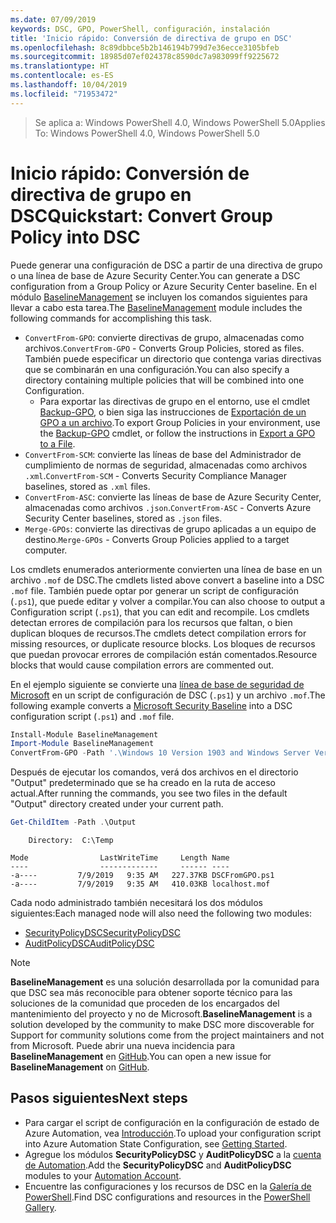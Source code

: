 ```yaml
---
ms.date: 07/09/2019
keywords: DSC, GPO, PowerShell, configuración, instalación
title: 'Inicio rápido: Conversión de directiva de grupo en DSC'
ms.openlocfilehash: 8c89dbbce5b2b146194b799d7e36ecce3105bfeb
ms.sourcegitcommit: 18985d07ef024378c8590dc7a983099ff9225672
ms.translationtype: HT
ms.contentlocale: es-ES
ms.lasthandoff: 10/04/2019
ms.locfileid: "71953472"
---
```

> <span data-ttu-id="3149b-103">Se aplica a: Windows PowerShell 4.0, Windows PowerShell 5.0</span><span class="sxs-lookup"><span data-stu-id="3149b-103">Applies To: Windows PowerShell 4.0, Windows PowerShell 5.0</span></span>

# <a name="quickstart-convert-group-policy-into-dsc"></a><span data-ttu-id="3149b-104">Inicio rápido: Conversión de directiva de grupo en DSC</span><span class="sxs-lookup"><span data-stu-id="3149b-104">Quickstart: Convert Group Policy into DSC</span></span>

<span data-ttu-id="3149b-105">Puede generar una configuración de DSC a partir de una directiva de grupo o una línea de base de Azure Security Center.</span><span class="sxs-lookup"><span data-stu-id="3149b-105">You can generate a DSC configuration from a Group Policy or Azure Security Center baseline.</span></span> <span data-ttu-id="3149b-106">En el módulo [BaselineManagement](https://www.powershellgallery.com/packages/BaselineManagement) se incluyen los comandos siguientes para llevar a cabo esta tarea.</span><span class="sxs-lookup"><span data-stu-id="3149b-106">The [BaselineManagement](https://www.powershellgallery.com/packages/BaselineManagement) module includes the following commands for accomplishing this task.</span></span>

- <span data-ttu-id="3149b-107">`ConvertFrom-GPO`: convierte directivas de grupo, almacenadas como archivos.</span><span class="sxs-lookup"><span data-stu-id="3149b-107">`ConvertFrom-GPO` - Converts Group Policies, stored as files.</span></span> <span data-ttu-id="3149b-108">También puede especificar un directorio que contenga varias directivas que se combinarán en una configuración.</span><span class="sxs-lookup"><span data-stu-id="3149b-108">You can also specify a directory containing multiple policies that will be combined into one Configuration.</span></span>
  - <span data-ttu-id="3149b-109">Para exportar las directivas de grupo en el entorno, use el cmdlet [Backup-GPO](/powershell/module/grouppolicy/backup-gpo?view=win10-ps), o bien siga las instrucciones de [Exportación de un GPO a un archivo](/microsoft-desktop-optimization-pack/agpm/export-a-gpo-to-a-file).</span><span class="sxs-lookup"><span data-stu-id="3149b-109">To export Group Policies in your environment, use the [Backup-GPO](/powershell/module/grouppolicy/backup-gpo?view=win10-ps) cmdlet, or follow the instructions in [Export a GPO to a File](/microsoft-desktop-optimization-pack/agpm/export-a-gpo-to-a-file).</span></span>
- <span data-ttu-id="3149b-110">`ConvertFrom-SCM`: convierte las líneas de base del Administrador de cumplimiento de normas de seguridad, almacenadas como archivos `.xml`.</span><span class="sxs-lookup"><span data-stu-id="3149b-110">`ConvertFrom-SCM` - Converts Security Compliance Manager baselines, stored as `.xml` files.</span></span>
- <span data-ttu-id="3149b-111">`ConvertFrom-ASC`: convierte las líneas de base de Azure Security Center, almacenadas como archivos `.json`.</span><span class="sxs-lookup"><span data-stu-id="3149b-111">`ConvertFrom-ASC` - Converts Azure Security Center baselines, stored as `.json` files.</span></span>
- <span data-ttu-id="3149b-112">`Merge-GPOs`: convierte las directivas de grupo aplicadas a un equipo de destino.</span><span class="sxs-lookup"><span data-stu-id="3149b-112">`Merge-GPOs` - Converts Group Policies applied to a target computer.</span></span>

<span data-ttu-id="3149b-113">Los cmdlets enumerados anteriormente convierten una línea de base en un archivo `.mof` de DSC.</span><span class="sxs-lookup"><span data-stu-id="3149b-113">The cmdlets listed above convert a baseline into a DSC `.mof` file.</span></span> <span data-ttu-id="3149b-114">También puede optar por generar un script de configuración (`.ps1`), que puede editar y volver a compilar.</span><span class="sxs-lookup"><span data-stu-id="3149b-114">You can also choose to output a Configuration script (`.ps1`), that you can edit and recompile.</span></span> <span data-ttu-id="3149b-115">Los cmdlets detectan errores de compilación para los recursos que faltan, o bien duplican bloques de recursos.</span><span class="sxs-lookup"><span data-stu-id="3149b-115">The cmdlets detect compilation errors for missing resources, or duplicate resource blocks.</span></span> <span data-ttu-id="3149b-116">Los bloques de recursos que puedan provocar errores de compilación están comentados.</span><span class="sxs-lookup"><span data-stu-id="3149b-116">Resource blocks that would cause compilation errors are commented out.</span></span>

<span data-ttu-id="3149b-117">En el ejemplo siguiente se convierte una [línea de base de seguridad de Microsoft](https://www.microsoft.com/en-us/download/details.aspx?id=55319) en un script de configuración de DSC (`.ps1`) y un archivo `.mof`.</span><span class="sxs-lookup"><span data-stu-id="3149b-117">The following example converts a [Microsoft Security Baseline](https://www.microsoft.com/en-us/download/details.aspx?id=55319) into a DSC configuration script (`.ps1`) and `.mof` file.</span></span>

```powershell
Install-Module BaselineManagement
Import-Module BaselineManagement
ConvertFrom-GPO -Path '.\Windows 10 Version 1903 and Windows Server Version 1903 Security Baseline\GPOs\' -OutputConfigurationScript
```

<span data-ttu-id="3149b-118">Después de ejecutar los comandos, verá dos archivos en el directorio "Output" predeterminado que se ha creado en la ruta de acceso actual.</span><span class="sxs-lookup"><span data-stu-id="3149b-118">After running the commands, you see two files in the default "Output" directory created under your current path.</span></span>

```powershell
Get-ChildItem -Path .\Output
```

```Output
    Directory:  C:\Temp

Mode                LastWriteTime     Length Name
----                -------------     ------ ----
-a----         7/9/2019   9:35 AM   227.37KB DSCFromGPO.ps1
-a----         7/9/2019   9:35 AM   410.03KB localhost.mof
```

<span data-ttu-id="3149b-119">Cada nodo administrado también necesitará los dos módulos siguientes:</span><span class="sxs-lookup"><span data-stu-id="3149b-119">Each managed node will also need the following two modules:</span></span>

- [<span data-ttu-id="3149b-120">SecurityPolicyDSC</span><span class="sxs-lookup"><span data-stu-id="3149b-120">SecurityPolicyDSC</span></span>](https://www.powershellgallery.com/packages/SecurityPolicyDsc)
- [<span data-ttu-id="3149b-121">AuditPolicyDSC</span><span class="sxs-lookup"><span data-stu-id="3149b-121">AuditPolicyDSC</span></span>](https://www.powershellgallery.com/packages/AuditPolicyDsc)

> [!NOTE]
> <span data-ttu-id="3149b-122">**BaselineManagement** es una solución desarrollada por la comunidad para que DSC sea más reconocible para obtener soporte técnico para las soluciones de la comunidad que proceden de los encargados del mantenimiento del proyecto y no de Microsoft.</span><span class="sxs-lookup"><span data-stu-id="3149b-122">**BaselineManagement** is a solution developed by the community to make DSC more discoverable for Support for community solutions come from the project maintainers and not from Microsoft.</span></span> <span data-ttu-id="3149b-123">Puede abrir una nueva incidencia para **BaselineManagement** en [GitHub](https://github.com/microsoft/BaselineManagement).</span><span class="sxs-lookup"><span data-stu-id="3149b-123">You can open a new issue for **BaselineManagement** on [GitHub](https://github.com/microsoft/BaselineManagement).</span></span>

## <a name="next-steps"></a><span data-ttu-id="3149b-124">Pasos siguientes</span><span class="sxs-lookup"><span data-stu-id="3149b-124">Next steps</span></span>

- <span data-ttu-id="3149b-125">Para cargar el script de configuración en la configuración de estado de Azure Automation, vea [Introducción](/automation/automation-dsc-getting-started#importing-a-configuration-into-azure-automation).</span><span class="sxs-lookup"><span data-stu-id="3149b-125">To upload your configuration script into Azure Automation State Configuration, see [Getting Started](/automation/automation-dsc-getting-started#importing-a-configuration-into-azure-automation).</span></span>
- <span data-ttu-id="3149b-126">Agregue los módulos **SecurityPolicyDSC** y **AuditPolicyDSC** a la [cuenta de Automation](/azure/automation/shared-resources/modules).</span><span class="sxs-lookup"><span data-stu-id="3149b-126">Add the **SecurityPolicyDSC** and **AuditPolicyDSC** modules to your [Automation Account](/azure/automation/shared-resources/modules).</span></span>
- <span data-ttu-id="3149b-127">Encuentre las configuraciones y los recursos de DSC en la [Galería de PowerShell](https://www.powershellgallery.com/).</span><span class="sxs-lookup"><span data-stu-id="3149b-127">Find DSC configurations and resources in the [PowerShell Gallery](https://www.powershellgallery.com/).</span></span>
